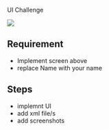 UI Challenge 


<img src="https://user-images.githubusercontent.com/13488900/98444397-1d566680-211a-11eb-9276-04297a61e6cd.png" />


## Requirement 
- Implement screen above
- replace Name with your name 

## Steps 
- implemnt UI 
- add xml file/s 
- add screenshots 
